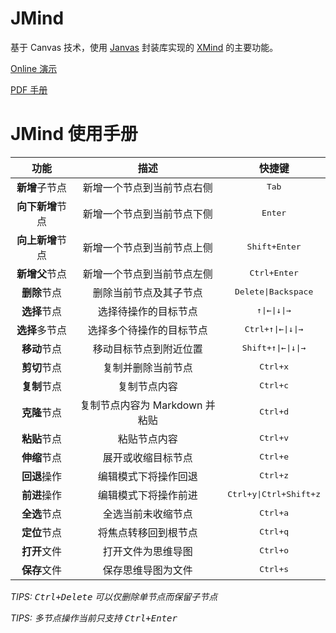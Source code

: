 # JMind

基于 Canvas 技术，使用 [Janvas](https://github.com/jarenchow/janvas) 封装库实现的 [XMind](https://www.xmind.cn) 的主要功能。

[Online 演示](http://janvas.cn/JMind/index.html)

[PDF 手册](http://janvas.cn/JMind/JMind%E4%BD%BF%E7%94%A8%E6%89%8B%E5%86%8C.pdf)

# JMind 使用手册

|       功能       |              描述              |                     快捷键                      |
| :--------------: | :----------------------------: | :---------------------------------------------: |
|  **新增**子节点  |   新增一个节点到当前节点右侧   |                 <kbd>Tab</kbd>                  |
| **向下新增**节点 |   新增一个节点到当前节点下侧   |                <kbd>Enter</kbd>                 |
| **向上新增**节点 |   新增一个节点到当前节点上侧   |             <kbd>Shift+Enter</kbd>              |
|  **新增父**节点  |   新增一个节点到当前节点左侧   |              <kbd>Ctrl+Enter</kbd>              |
|   **删除**节点   |     删除当前节点及其子节点     |          <kbd>Delete\|Backspace</kbd>           |
|   **选择**节点   |      选择待操作的目标节点      |    <kbd>&uarr;\|&larr;\|&darr;\|&rarr;</kbd>    |
|  **选择**多节点  |    选择多个待操作的目标节点    | <kbd>Ctrl+&uarr;\|&larr;\|&darr;\|&rarr;</kbd>  |
|   **移动**节点   |     移动目标节点到附近位置     | <kbd>Shift+&uarr;\|&larr;\|&darr;\|&rarr;</kbd> |
|   **剪切**节点   |       复制并删除当前节点       |                <kbd>Ctrl+x</kbd>                |
|   **复制**节点   |          复制节点内容          |                <kbd>Ctrl+c</kbd>                |
|   **克隆**节点   | 复制节点内容为 Markdown 并粘贴 |                <kbd>Ctrl+d</kbd>                |
|   **粘贴**节点   |          粘贴节点内容          |                <kbd>Ctrl+v</kbd>                |
|   **伸缩**节点   |       展开或收缩目标节点       |                <kbd>Ctrl+e</kbd>                |
|   **回退**操作   |      编辑模式下将操作回退      |                <kbd>Ctrl+z</kbd>                |
|   **前进**操作   |      编辑模式下将操作前进      |         <kbd>Ctrl+y\|Ctrl+Shift+z</kbd>         |
|   **全选**节点   |       全选当前未收缩节点       |                <kbd>Ctrl+a</kbd>                |
|   **定位**节点   |      将焦点转移回到根节点      |                <kbd>Ctrl+q</kbd>                |
|   **打开**文件   |       打开文件为思维导图       |                <kbd>Ctrl+o</kbd>                |
|   **保存**文件   |       保存思维导图为文件       |                <kbd>Ctrl+s</kbd>                |

*TIPS: <kbd>Ctrl+Delete</kbd> 可以仅删除单节点而保留子节点*

*TIPS: 多节点操作当前只支持 <kbd>Ctrl+Enter</kbd>*